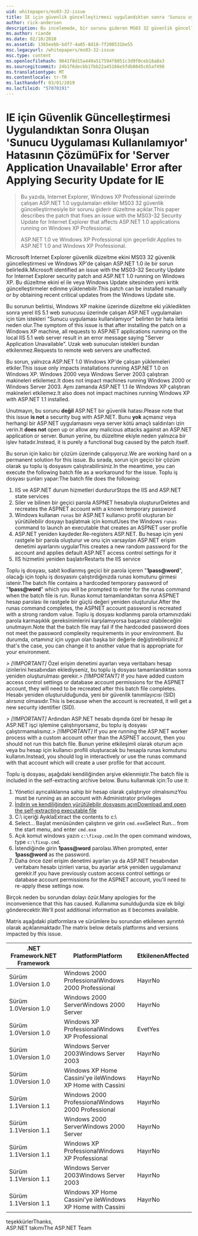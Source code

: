 ```yaml
---
uid: whitepapers/ms03-32-issue
title: IE için güvenlik güncelleştirmesi uygulandıktan sonra 'Sunucu uygulaması kullanılamıyor' hatası için düzeltme | Microsoft Docs
author: rick-anderson
description: Bu incelemede, bir sorunu gideren MS03 32 güvenlik güncelleştirmesiyle Wi üzerinde çalışan ASP.NET 1.0 uygulamaları etkiler Internet Explorer için düzeltme eki anlatılmaktadır...
ms.author: riande
ms.date: 02/10/2010
ms.assetid: 1365eebb-bdf7-4a05-8d18-7f200531be55
msc.legacyurl: /whitepapers/ms03-32-issue
msc.type: content
ms.openlocfilehash: 9041f8d15a449a517594f8051c3d9f0ceb18a8a3
ms.sourcegitcommit: 24b1f6decbb17bb22a45166e5fdb0845c65af498
ms.translationtype: MT
ms.contentlocale: tr-TR
ms.lasthandoff: 03/01/2019
ms.locfileid: "57070191"
---
```

<a name="fix-for-server-application-unavailable-error-after-applying-security-update-for-ie"></a><span data-ttu-id="10dda-103">IE için Güvenlik Güncelleştirmesi Uygulandıktan Sonra Oluşan 'Sunucu Uygulaması Kullanılamıyor' Hatasının Çözümü</span><span class="sxs-lookup"><span data-stu-id="10dda-103">Fix for 'Server Application Unavailable' Error after Applying Security Update for IE</span></span>
====================
> <span data-ttu-id="10dda-104">Bu yazıda, Internet Explorer, Windows XP Professional üzerinde çalışan ASP.NET 1.0 uygulamaları etkiler MS03 32 güvenlik güncelleştirmesiyle bir sorunu giderir düzeltme açıklar.</span><span class="sxs-lookup"><span data-stu-id="10dda-104">This paper describes the patch that fixes an issue with the MS03-32 Security Update for Internet Explorer that affects ASP.NET 1.0 applications running on Windows XP Professional.</span></span>
> 
> <span data-ttu-id="10dda-105">ASP.NET 1.0 ve Windows XP Professional için geçerlidir.</span><span class="sxs-lookup"><span data-stu-id="10dda-105">Applies to ASP.NET 1.0 and Windows XP Professional.</span></span>


<span data-ttu-id="10dda-106">Microsoft Internet Explorer güvenlik düzeltme ekini MS03 32 güvenlik güncelleştirmesi ve Windows XP'de çalışan ASP.NET 1.0 ile bir sorun belirledik.</span><span class="sxs-lookup"><span data-stu-id="10dda-106">Microsoft identified an issue with the MS03-32 Security Update for Internet Explorer security patch and ASP.NET 1.0 running on Windows XP.</span></span> <span data-ttu-id="10dda-107">Bu düzeltme ekini el ile veya Windows Update sitesinden yeni kritik güncelleştirmeler edinme yüklenebilir.</span><span class="sxs-lookup"><span data-stu-id="10dda-107">This patch can be installed manually or by obtaining recent critical updates from the Windows Update site.</span></span>

<span data-ttu-id="10dda-108">Bu sorunun belirtisi, Windows XP makine üzerinde düzeltme eki yükledikten sonra yerel IIS 5.1 web sunucusu üzerinde çalışan ASP.NET uygulamaları için tüm istekleri "Sunucu uygulaması kullanılamıyor" belirten bir hata iletisi neden olur.</span><span class="sxs-lookup"><span data-stu-id="10dda-108">The symptom of this issue is that after installing the patch on a Windows XP machine, all requests to ASP.NET applications running on the local IIS 5.1 web server result in an error message saying "Server Application Unavailable".</span></span> <span data-ttu-id="10dda-109">Uzak web sunucuları istekleri bundan etkilenmez.</span><span class="sxs-lookup"><span data-stu-id="10dda-109">Requests to remote web servers are unaffected.</span></span>

<span data-ttu-id="10dda-110">Bu sorun, yalnızca ASP.NET 1.0 Windows XP'de çalışan yüklemeleri etkiler.</span><span class="sxs-lookup"><span data-stu-id="10dda-110">This issue only impacts installations running ASP.NET 1.0 on Windows XP.</span></span> <span data-ttu-id="10dda-111">Windows 2000 veya Windows Server 2003 çalıştıran makineleri etkilemez.</span><span class="sxs-lookup"><span data-stu-id="10dda-111">It does not impact machines running Windows 2000 or Windows Server 2003.</span></span> <span data-ttu-id="10dda-112">Aynı zamanda ASP.NET 1.1 ile Windows XP çalıştıran makineleri etkilemez.</span><span class="sxs-lookup"><span data-stu-id="10dda-112">It also does not impact machines running Windows XP with ASP.NET 1.1 installed.</span></span>

<span data-ttu-id="10dda-113">Unutmayın, bu sorunu **değil** ASP.NET bir güvenlik hatası.</span><span class="sxs-lookup"><span data-stu-id="10dda-113">Please note that this issue **is not** a security bug with ASP.NET.</span></span> <span data-ttu-id="10dda-114">Bunu **yok** açmanız veya herhangi bir ASP.NET uygulamasını veya server kötü amaçlı saldırıları izin verin.</span><span class="sxs-lookup"><span data-stu-id="10dda-114">It **does not** open up or allow any malicious attacks against an ASP.NET application or server.</span></span> <span data-ttu-id="10dda-115">Bunun yerine, bu düzeltme ekiyle neden yalnızca bir işlev hatadır.</span><span class="sxs-lookup"><span data-stu-id="10dda-115">Instead, it is purely a functional bug caused by the patch itself.</span></span>

<span data-ttu-id="10dda-116">Bu sorun için kalıcı bir çözüm üzerinde çalışıyoruz.</span><span class="sxs-lookup"><span data-stu-id="10dda-116">We are working hard on a permanent solution for this issue.</span></span> <span data-ttu-id="10dda-117">Bu sırada, sorun için geçici bir çözüm olarak şu toplu iş dosyasını çalıştırabilirsiniz.</span><span class="sxs-lookup"><span data-stu-id="10dda-117">In the meantime, you can execute the following batch file as a workaround for the issue.</span></span> <span data-ttu-id="10dda-118">Toplu iş dosyası şunları yapar:</span><span class="sxs-lookup"><span data-stu-id="10dda-118">The batch file does the following:</span></span>

1. <span data-ttu-id="10dda-119">IIS ve ASP.NET durum hizmetleri durdurur</span><span class="sxs-lookup"><span data-stu-id="10dda-119">Stops the IIS and ASP.NET state services</span></span>
2. <span data-ttu-id="10dda-120">Siler ve bilinen bir geçici parola ASPNET hesabıyla oluşturur</span><span class="sxs-lookup"><span data-stu-id="10dda-120">Deletes and recreates the ASPNET account with a known temporary password</span></span>
3. <span data-ttu-id="10dda-121">Windows kullanan `runas` bir ASP.NET kullanıcı profili oluşturan bir yürütülebilir dosyayı başlatmak için komut</span><span class="sxs-lookup"><span data-stu-id="10dda-121">Uses the Windows `runas` command to launch an executable that creates an ASPNET user profile</span></span>
4. <span data-ttu-id="10dda-122">ASP.NET yeniden kaydeder.</span><span class="sxs-lookup"><span data-stu-id="10dda-122">Re-registers ASP.NET.</span></span> <span data-ttu-id="10dda-123">Bu hesap için yeni rastgele bir parola oluşturur ve onu için varsayılan ASP.NET erişim denetimi ayarlarını uygular</span><span class="sxs-lookup"><span data-stu-id="10dda-123">This creates a new random password for the account and applies default ASP.NET access control settings for it</span></span>
5. <span data-ttu-id="10dda-124">IIS hizmetini yeniden başlatır</span><span class="sxs-lookup"><span data-stu-id="10dda-124">Restarts the IIS service</span></span>

<span data-ttu-id="10dda-125">Toplu iş dosyası, sabit kodlanmış geçici bir parola içeren "<strong>1pass\@word</strong>", olacağı için toplu iş dosyasını çalıştırdığınızda runas komutunu girmesi istenir.</span><span class="sxs-lookup"><span data-stu-id="10dda-125">The batch file contains a hardcoded temporary password of "<strong>1pass\@word</strong>" which you will be prompted to enter for the runas command when the batch file is run.</span></span> <span data-ttu-id="10dda-126">Runas komut tamamlandıktan sonra ASPNET hesap parolası ile rastgele bir güçlü değeri yeniden oluşturulur.</span><span class="sxs-lookup"><span data-stu-id="10dda-126">After the runas command completes, the ASPNET account password is recreated with a strong random value.</span></span> <span data-ttu-id="10dda-127">Toplu iş dosyası kodlanmış parola ortamınızdaki parola karmaşıklık gereksinimlerini karşılamıyorsa başarısız olabileceğini unutmayın.</span><span class="sxs-lookup"><span data-stu-id="10dda-127">Note that the batch file may fail if the hardcoded password does not meet the password complexity requirements in your environment.</span></span> <span data-ttu-id="10dda-128">Bu durumda, ortamınız için uygun olan başka bir değerle değiştirebilirsiniz.</span><span class="sxs-lookup"><span data-stu-id="10dda-128">If that's the case, you can change it to another value that is appropriate for your environment.</span></span>

<span data-ttu-id="10dda-129">*> [!IMPORTANT]* Özel erişim denetimi ayarları veya veritabanı hesap izinlerini hesabından eklediyseniz, bu toplu iş dosyası tamamlandıktan sonra yeniden oluşturulması gerekir.</span><span class="sxs-lookup"><span data-stu-id="10dda-129">*> [!IMPORTANT]* If you have added custom access control settings or database account permissions for the ASPNET account, they will need to be recreated after this batch file completes.</span></span> <span data-ttu-id="10dda-130">Hesabı yeniden oluşturulduğunda, yeni bir güvenlik tanımlayıcısı (SID) alırsınız olmasıdır.</span><span class="sxs-lookup"><span data-stu-id="10dda-130">This is because when the account is recreated, it will get a new security identifier (SID).</span></span>

<span data-ttu-id="10dda-131">*> [!IMPORTANT]* Ardından ASP.NET hesabı dışında özel bir hesap ile ASP.NET işçi işlemine çalıştırıyorsanız, bu toplu iş dosyası çalıştırmamalısınız.</span><span class="sxs-lookup"><span data-stu-id="10dda-131">*> [!IMPORTANT]* If you are running the ASP.NET worker process with a custom account other than the ASPNET account, then you should not run this batch file.</span></span> <span data-ttu-id="10dda-132">Bunun yerine etkileşimli olarak oturum açın veya bu hesap için kullanıcı profili oluşturacak bu hesapla runas komutunu kullanın.</span><span class="sxs-lookup"><span data-stu-id="10dda-132">Instead, you should log in interactively or use the runas command with that account which will create a user profile for that account.</span></span>

<span data-ttu-id="10dda-133">Toplu iş dosyası, aşağıdaki kendiliğinden arşive eklenmiştir.</span><span class="sxs-lookup"><span data-stu-id="10dda-133">The batch file is included in the self-extracting archive below.</span></span> <span data-ttu-id="10dda-134">Bunu kullanmak için:</span><span class="sxs-lookup"><span data-stu-id="10dda-134">To use it:</span></span>

1. <span data-ttu-id="10dda-135">Yönetici ayrıcalıklarına sahip bir hesap olarak çalıştırıyor olmalısınız</span><span class="sxs-lookup"><span data-stu-id="10dda-135">You must be running as an account with Administrator privileges</span></span>
2. [<span data-ttu-id="10dda-136">İndirin ve kendiliğinden yürütülebilir dosyasını açın</span><span class="sxs-lookup"><span data-stu-id="10dda-136">Download and open the self-extracting executable file</span></span>](ms03-32-issue/_static/fixup1.exe)
3. <span data-ttu-id="10dda-137">C:\ içeriği Ayıkla</span><span class="sxs-lookup"><span data-stu-id="10dda-137">Extract the contents to c:\\</span></span>
4. <span data-ttu-id="10dda-138">Select... Başlat menüsünden çalıştırın ve girin `cmd.exe`</span><span class="sxs-lookup"><span data-stu-id="10dda-138">Select Run... from the start menu, and enter `cmd.exe`</span></span>
5. <span data-ttu-id="10dda-139">Açık komut windows yazın `c:\fixup.cmd`.</span><span class="sxs-lookup"><span data-stu-id="10dda-139">In the open command windows, type `c:\fixup.cmd`.</span></span>
6. <span data-ttu-id="10dda-140">İstendiğinde girin <strong>1pass\@word</strong> parolası.</span><span class="sxs-lookup"><span data-stu-id="10dda-140">When prompted, enter <strong>1pass\@word</strong> as the password.</span></span>
7. <span data-ttu-id="10dda-141">Daha önce özel erişim denetimi ayarları ya da ASP.NET hesabından veritabanı hesabı izinleri varsa, bu ayarlar artık yeniden uygulamanız gerekir.</span><span class="sxs-lookup"><span data-stu-id="10dda-141">If you have previously custom access control settings or database account permissions for the ASPNET account, you'll need to re-apply these settings now.</span></span>

<span data-ttu-id="10dda-142">Birçok neden bu sorundan dolayı özür.</span><span class="sxs-lookup"><span data-stu-id="10dda-142">Many apologies for the inconvenience that this has caused.</span></span> <span data-ttu-id="10dda-143">Kullanıma sunulduğunda size ek bilgi gönderecektir.</span><span class="sxs-lookup"><span data-stu-id="10dda-143">We'll post additional information as it becomes available.</span></span>

<span data-ttu-id="10dda-144">Matris aşağıdaki platformlara ve sürümlere bu sorundan etkilenen ayrıntılı olarak açıklanmaktadır.</span><span class="sxs-lookup"><span data-stu-id="10dda-144">The matrix below details platforms and versions impacted by this issue.</span></span>

| <span data-ttu-id="10dda-145">.NET Framework</span><span class="sxs-lookup"><span data-stu-id="10dda-145">.NET Framework</span></span> | <span data-ttu-id="10dda-146">Platform</span><span class="sxs-lookup"><span data-stu-id="10dda-146">Platform</span></span> | <span data-ttu-id="10dda-147">Etkilenen</span><span class="sxs-lookup"><span data-stu-id="10dda-147">Affected</span></span> |
| --- | --- | --- |
| <span data-ttu-id="10dda-148">Sürüm 1.0</span><span class="sxs-lookup"><span data-stu-id="10dda-148">Version 1.0</span></span> | <span data-ttu-id="10dda-149">Windows 2000 Professional</span><span class="sxs-lookup"><span data-stu-id="10dda-149">Windows 2000 Professional</span></span> | <span data-ttu-id="10dda-150">Hayır</span><span class="sxs-lookup"><span data-stu-id="10dda-150">No</span></span> |
| <span data-ttu-id="10dda-151">Sürüm 1.0</span><span class="sxs-lookup"><span data-stu-id="10dda-151">Version 1.0</span></span> | <span data-ttu-id="10dda-152">Windows 2000 Server</span><span class="sxs-lookup"><span data-stu-id="10dda-152">Windows 2000 Server</span></span> | <span data-ttu-id="10dda-153">Hayır</span><span class="sxs-lookup"><span data-stu-id="10dda-153">No</span></span> |
| <span data-ttu-id="10dda-154">Sürüm 1.0</span><span class="sxs-lookup"><span data-stu-id="10dda-154">Version 1.0</span></span> | <span data-ttu-id="10dda-155">Windows XP Professional</span><span class="sxs-lookup"><span data-stu-id="10dda-155">Windows XP Professional</span></span> | <span data-ttu-id="10dda-156">Evet</span><span class="sxs-lookup"><span data-stu-id="10dda-156">Yes</span></span> |
| <span data-ttu-id="10dda-157">Sürüm 1.0</span><span class="sxs-lookup"><span data-stu-id="10dda-157">Version 1.0</span></span> | <span data-ttu-id="10dda-158">Windows Server 2003</span><span class="sxs-lookup"><span data-stu-id="10dda-158">Windows Server 2003</span></span> | <span data-ttu-id="10dda-159">Hayır</span><span class="sxs-lookup"><span data-stu-id="10dda-159">No</span></span> |
| <span data-ttu-id="10dda-160">Sürüm 1.0</span><span class="sxs-lookup"><span data-stu-id="10dda-160">Version 1.0</span></span> | <span data-ttu-id="10dda-161">Windows XP Home Cassini'ye ile</span><span class="sxs-lookup"><span data-stu-id="10dda-161">Windows XP Home with Cassini</span></span> | <span data-ttu-id="10dda-162">Hayır</span><span class="sxs-lookup"><span data-stu-id="10dda-162">No</span></span> |
| <span data-ttu-id="10dda-163">Sürüm 1.1</span><span class="sxs-lookup"><span data-stu-id="10dda-163">Version 1.1</span></span> | <span data-ttu-id="10dda-164">Windows 2000 Professional</span><span class="sxs-lookup"><span data-stu-id="10dda-164">Windows 2000 Professional</span></span> | <span data-ttu-id="10dda-165">Hayır</span><span class="sxs-lookup"><span data-stu-id="10dda-165">No</span></span> |
| <span data-ttu-id="10dda-166">Sürüm 1.1</span><span class="sxs-lookup"><span data-stu-id="10dda-166">Version 1.1</span></span> | <span data-ttu-id="10dda-167">Windows 2000 Server</span><span class="sxs-lookup"><span data-stu-id="10dda-167">Windows 2000 Server</span></span> | <span data-ttu-id="10dda-168">Hayır</span><span class="sxs-lookup"><span data-stu-id="10dda-168">No</span></span> |
| <span data-ttu-id="10dda-169">Sürüm 1.1</span><span class="sxs-lookup"><span data-stu-id="10dda-169">Version 1.1</span></span> | <span data-ttu-id="10dda-170">Windows XP Professional</span><span class="sxs-lookup"><span data-stu-id="10dda-170">Windows XP Professional</span></span> | <span data-ttu-id="10dda-171">Hayır</span><span class="sxs-lookup"><span data-stu-id="10dda-171">No</span></span> |
| <span data-ttu-id="10dda-172">Sürüm 1.1</span><span class="sxs-lookup"><span data-stu-id="10dda-172">Version 1.1</span></span> | <span data-ttu-id="10dda-173">Windows Server 2003</span><span class="sxs-lookup"><span data-stu-id="10dda-173">Windows Server 2003</span></span> | <span data-ttu-id="10dda-174">Hayır</span><span class="sxs-lookup"><span data-stu-id="10dda-174">No</span></span> |
| <span data-ttu-id="10dda-175">Sürüm 1.1</span><span class="sxs-lookup"><span data-stu-id="10dda-175">Version 1.1</span></span> | <span data-ttu-id="10dda-176">Windows XP Home Cassini'ye ile</span><span class="sxs-lookup"><span data-stu-id="10dda-176">Windows XP Home with Cassini</span></span> | <span data-ttu-id="10dda-177">Hayır</span><span class="sxs-lookup"><span data-stu-id="10dda-177">No</span></span> |

<span data-ttu-id="10dda-178">teşekkürler</span><span class="sxs-lookup"><span data-stu-id="10dda-178">Thanks,</span></span>   
 <span data-ttu-id="10dda-179">ASP.NET takımı</span><span class="sxs-lookup"><span data-stu-id="10dda-179">The ASP.NET Team</span></span>
